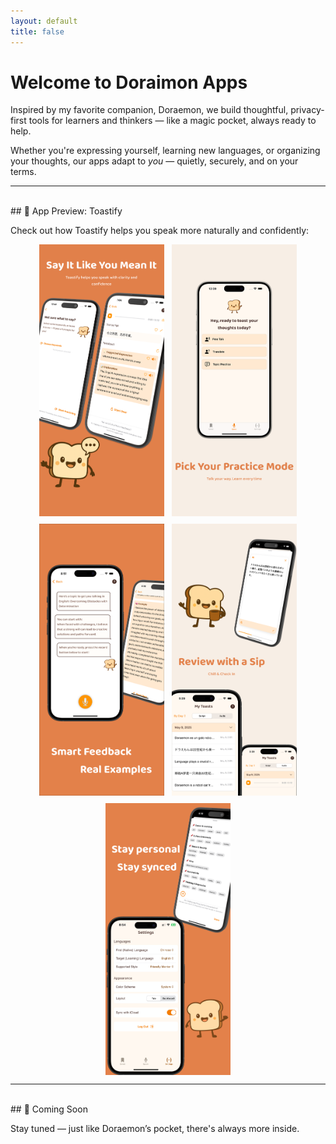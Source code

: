 ```yaml
---
layout: default
title: false
---
```


# Welcome to Doraimon Apps

Inspired by my favorite companion, Doraemon, we build thoughtful, privacy-first tools for learners and thinkers — like a magic pocket, always ready to help.

Whether you're expressing yourself, learning new languages, or organizing your thoughts, our apps adapt to *you* — quietly, securely, and on your terms.


---
<br/>
## 📱 App Preview: Toastify

Check out how Toastify helps you speak more naturally and confidently:

<div style="display: flex; flex-wrap: wrap; gap: 12px; justify-content: center;">
  <img src="/assets/toastify/1.png" alt="Screenshot 1" style="width: 200px; max-width: 100%;" />
  <img src="/assets/toastify/2.png" alt="Screenshot 2" style="width: 200px; max-width: 100%;" />
  <img src="/assets/toastify/3.png" alt="Screenshot 3" style="width: 200px; max-width: 100%;" />
  <img src="/assets/toastify/4.png" alt="Screenshot 4" style="width: 200px; max-width: 100%;" />
  <img src="/assets/toastify/5.png" alt="Screenshot 5" style="width: 200px; max-width: 100%;" />
</div>


---

<br/>
## 🔮 Coming Soon

Stay tuned — just like Doraemon’s pocket, there's always more inside.
